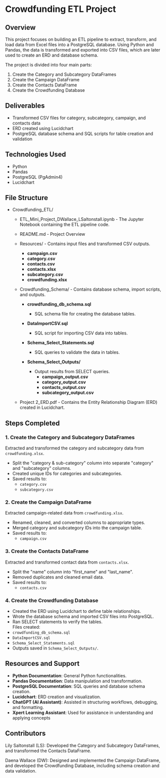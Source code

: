 # Crowdfunding ETL Project

## Overview  
This project focuses on building an ETL pipeline to extract, transform, and load data from Excel files into a PostgreSQL database. Using Python and Pandas, the data is transformed and exported into CSV files, which are later used to create an ERD and database schema.  

The project is divided into four main parts:  
1. Create the Category and Subcategory DataFrames  
2. Create the Campaign DataFrame  
3. Create the Contacts DataFrame  
4. Create the Crowdfunding Database  

## Deliverables  
- Transformed CSV files for category, subcategory, campaign, and contacts data  
- ERD created using Lucidchart  
- PostgreSQL database schema and SQL scripts for table creation and validation  

## Technologies Used  
- Python  
- Pandas
- PostgreSQL (PgAdmin4)
- Lucidchart  

## File Structure  

- Crowdfunding_ETL/  
  
  - ETL_Mini_Project_DWallace_LSaltonstall.ipynb - The Jupyter Notebook containing the ETL pipeline code.  
  
  - README.md - Project Overview  

  - Resources/ - Contains input files and transformed CSV outputs.  
      - **campaign.csv**  
      - **category.csv**  
      - **contacts.csv**
      - **contacts.xlsx**  
      - **subcategory.csv**  
      - **crowdfunding.xlsx**  

  - Crowdfunding_Schema/ - Contains database schema, import scripts, and outputs.  
      - **crowdfunding_db_schema.sql**  
        - SQL schema file for creating the database tables.  
      
      - **DataImportCSV.sql**  
        - SQL script for importing CSV data into tables.  
      
      - **Schema_Select_Statements.sql**  
        - SQL queries to validate the data in tables.  
     
      - **Schema_Select_Outputs/**  
        - Output results from SELECT queries.  
          - **campaign_output.csv**  
          - **category_output.csv**  
          - **contacts_output.csv**  
          - **subcategory_output.csv**  

  - Project 2_ERD.pdf - Contains the Entity Relationship Diagram (ERD) created in Lucidchart.  

## Steps Completed  

### 1. Create the Category and Subcategory DataFrames  
Extracted and transformed the category and subcategory data from `crowdfunding.xlsx`.  
- Split the "category & sub-category" column into separate "category" and "subcategory" columns.  
- Created unique IDs for categories and subcategories.  
- Saved results to:  
  - `category.csv`  
  - `subcategory.csv`  

### 2. Create the Campaign DataFrame  
Extracted campaign-related data from `crowdfunding.xlsx`.  
- Renamed, cleaned, and converted columns to appropriate types.  
- Merged category and subcategory IDs into the campaign table.  
- Saved results to:  
  - `campaign.csv`  

### 3. Create the Contacts DataFrame  
Extracted and transformed contact data from `contacts.xlsx`.  
- Split the "name" column into "first_name" and "last_name".  
- Removed duplicates and cleaned email data.  
- Saved results to:  
  - `contacts.csv`  

### 4. Create the Crowdfunding Database  
- Created the ERD using Lucidchart to define table relationships.  
- Wrote the database schema and imported CSV files into PostgreSQL.  
- Ran SELECT statements to verify the tables.  
Files created:  
- `crowdfunding_db_schema.sql`  
- `DataImportCSV.sql`  
- `Schema_Select_Statements.sql`  
- Outputs saved in `Schema_Select_Outputs/`.  
  
## Resources and Support
- **Python Documentation**: General Python functionalities.
- **Pandas Documentation**: Data manipulation and transformation.
- **PostgreSQL Documentation**: SQL queries and database schema creation.
- **Lucidchart**: ERD creation and visualization.
- **ChatGPT (AI Assistant)**: Assisted in structuring workflows, debugging, and formatting.
- **Xpert Learning Assistant**: Used for assistance in understanding and applying concepts
  

## Contributors  
Lily Saltonstall (LS): Developed the Category and Subcategory DataFrames, and transformed the Contacts DataFrame.  

Daena Wallace (DW): Designed and implemented the Campaign DataFrame, and developed the Crowdfunding Database, including schema creation and data validation.  